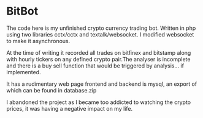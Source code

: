 # BitBot

The code here is my unfinished crypto currency trading bot. Written in php using two libraries cctx/cctx and textalk/websocket.
I modified websocket to make it asynchronous.

At the time of writing it recorded all trades on bitfinex and bitstamp along with hourly tickers on any defined crypto
pair.The analyser is incomplete and there is a buy sell  function that would be triggered by analysis... if implemented.

It has a rudimentary web page frontend and backend is mysql, an export of which can be found in database.zip

I abandoned the project as I became too addicted to watching the crypto prices, it was having a negative impact on my
life.